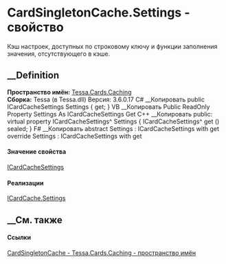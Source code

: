 # CardSingletonCache.Settings - свойство
Кэш настроек, доступных по строковому ключу и функции заполнения значения,
отсутствующего в кэше.
##  __Definition
 **Пространство имён:** [Tessa.Cards.Caching](N_Tessa_Cards_Caching.htm)  
 **Сборка:** Tessa (в Tessa.dll) Версия: 3.6.0.17
C# __Копировать
     public ICardCacheSettings Settings { get; }
VB __Копировать
     Public ReadOnly Property Settings As ICardCacheSettings
    	Get
C++ __Копировать
     public:
    virtual property ICardCacheSettings^ Settings {
    	ICardCacheSettings^ get () sealed;
    }
F# __Копировать
     abstract Settings : ICardCacheSettings with get
    override Settings : ICardCacheSettings with get
#### Значение свойства
[ICardCacheSettings](T_Tessa_Cards_Caching_ICardCacheSettings.htm)
#### Реализации
[ICardCache.Settings](P_Tessa_Cards_Caching_ICardCache_Settings.htm)  
##  __См. также
#### Ссылки
[CardSingletonCache - ](T_Tessa_Cards_Caching_CardSingletonCache.htm)
[Tessa.Cards.Caching - пространство имён](N_Tessa_Cards_Caching.htm)
